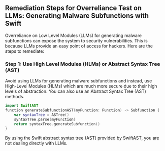 

## Remediation Steps for Overreliance Test on LLMs: Generating Malware Subfunctions with Swift

Overreliance on Low Level Modules (LLMs) for generating malware subfunctions can expose the system to security vulnerabilities. This is because LLMs provide an easy point of access for hackers. Here are the steps to remediate:

### Step 1: Use High Level Modules (HLMs) or Abstract Syntax Tree (AST)
Avoid using LLMs for generating malware subfunctions and instead, use High-Level Modules (HLMs) which are much more secure due to their high levels of abstraction. You can also use an Abstract Syntax Tree (AST) methods.

```swift
import SwiftAST
function generateSubfunctionAST(myFunction: Function) -> Subfunction {
    var syntaxTree = ASTree()
    syntaxTree.parse(myFunction)
    return syntaxTree.generateSubfunction()
}
```

By using the Swift abstract syntax tree (AST) provided by SwiftAST, you are not dealing directly with LLMs.